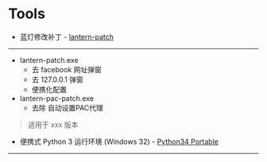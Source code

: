 # Tools

 - 蓝灯修改补丁 - [lantern-patch][1]
----------
 - lantern-patch.exe
    * 去 facebook 网址弹窗
    * 去 127.0.0.1 弹窗  
    * 便携化配置
 - lantern-pac-patch.exe
    * 去除 自动设置PAC代理

 > 适用于 xxx 版本

 - 便携式 Python 3 运行环境 (Windows 32) - [Python34 Portable][2]
----------

  [1]: https://github.com/Kisesy/Tools/releases/tag/lantern-patch
  [2]: https://github.com/Kisesy/Tools/releases/tag/Python3
